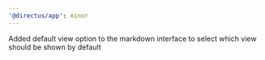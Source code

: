 ```yaml
---
'@directus/app': minor
---
```


Added default view option to the markdown interface to select which view should be shown by default
